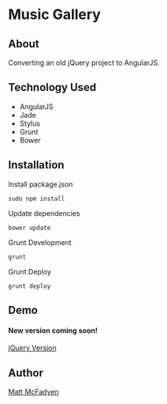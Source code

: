 Music Gallery
=============

## About
Converting an old jQuery project to AngularJS.

## Technology Used
* AngularJS
* Jade
* Stylus
* Grunt
* Bower

## Installation

Install package.json
	
	sudo npm install

Update dependencies
	
	bower update

Grunt Development
	
	grunt

Grunt Deploy
	
	grunt deploy

## Demo
#### New version coming soon!
[jQuery Version](http://mmcfadyen.ca/spinThatTrack) 

## Author
[Matt McFadyen](http://twitter.com/mattmcfad)